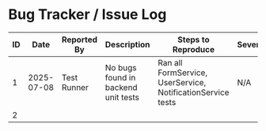 # Bug Tracker / Issue Log

| ID  | Date       | Reported By | Description | Steps to Reproduce | Severity | Status | Assigned To | Resolution |
|-----|------------|-------------|-------------|--------------------|----------|--------|-------------|------------|
| 1   | 2025-07-08 | Test Runner | No bugs found in backend unit tests | Ran all FormService, UserService, NotificationService tests | N/A      | Closed | N/A         | Not a bug   |
| 2   |      |             |             |                    |          | Open   |             |            | 